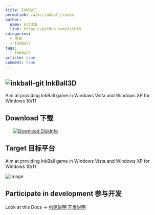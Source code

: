 ```yaml
---
title: InkBall 
permalink: /wiki/inkball/index
author: 
  name: kitUIN
  link: https://github.com/kitUIN
categories: 
  - 项目
  - InkBall
tags: 
  - InkBall
article: true
comment: true
---
```


## ![inkball-git](/224464325-c4d334f9-8df3-49f5-be69-899e9cf4febb.png) InkBall3D

Aim at providing InkBall game in Windows Vista and Windows XP for Windows 10/11

## Download 下载

<a style="margin-left:24px" href="https://www.microsoft.com/store/productId/9NBK1BJ87MCF">
    <picture>
        <source media="(prefers-color-scheme: dark)" srcset="https://get.microsoft.com/images/en-us%20light.svg" />
        <source media="(prefers-color-scheme: light)" srcset="https://get.microsoft.com/images/en-us%20dark.svg" />
        <img style="vertical-align:middle" src="https://get.microsoft.com/images/en-us%20dark.svg" alt="Download DiskInfo" />
    </picture>
</a>

## Target 目标平台

Aim at providing InkBall game in Windows Vista and Windows XP for Windows 10/11

![image](/224464358-b118ae88-c639-4d1e-8902-989b793fa530.png)

## Participate in development 参与开发

Look at this Docs -> [构建说明](/wiki/inkball/build) [开发说明](/wiki/inkball/code)